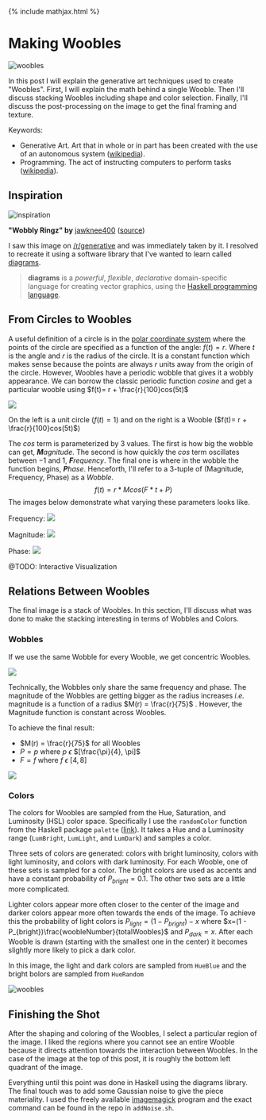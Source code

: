 {% include mathjax.html %}
# Making Woobles

![woobles](https://raw.githubusercontent.com/asweingarten/woobles/master//readme/testMonoG.png)


In this post I will explain the generative art techniques used to create "Woobles". First, I will explain the math behind a single Wooble. Then I'll discuss stacking Woobles including shape and color selection. Finally, I'll discuss the post-processing on the image to get the final framing and texture.

Keywords:

- Generative Art. Art that in whole or in part has been created with the use of an autonomous system ([wikipedia](https://en.wikipedia.org/wiki/Generative_art)).
- Programming.  The act of instructing computers to perform tasks ([wikipedia](https://en.wikipedia.org/wiki/Computer_programming)).

## Inspiration

![inspiration](https://raw.githubusercontent.com/asweingarten/woobles/master//readme/inspo-sm.jpg)

**"Wobbly Ringz" by** [jawknee400](https://np.reddit.com/user/jawknee400) ([source](https://np.reddit.com/r/generative/comments/a0pfe1/wobbly_ringz/))

I saw this image on [/r/generative](https://np.reddit.com/r/generative/) and was immediately taken by it. I resolved to recreate it using a software library that I've wanted to learn called [diagrams](https://archives.haskell.org/projects.haskell.org/diagrams/).

> **diagrams** is a *powerful*, *flexible*, *declarative* domain-specific language for creating vector graphics, using the [Haskell programming language](http://haskell.org/).

## From Circles to Woobles

A useful definition of a circle is in the [polar coordinate system](https://en.wikipedia.org/wiki/Polar_coordinate_system) where the points of the circle are specified as a function of the angle:  $f(t) = r$. Where $t$ is the angle and $r$ is the radius of the circle. It is a constant function which makes sense because the points are always $r$ units away from the origin of the circle. However, Woobles have a periodic wobble that gives it a wobbly appearance. We can borrow the classic periodic function $cosine$ and get a particular wooble using $f(t)= r + \frac{r}{100}cos(5t)$

![](https://raw.githubusercontent.com/asweingarten/woobles/master//readme/figure3b.png)

On the left is a unit circle ($f(t) = 1$) and on the right is a Wooble ($f(t)= r + \frac{r}{100}cos(5t)$)

The $cos$ term is parameterized by 3 values. The first is how big the wobble can get, ***M**agnitude*. The second is how quickly the $cos$ term oscillates between $-1$ and $1$, ***F**requency*. The final one is where in the wobble the function begins, ***P**hase*. Henceforth, I'll refer to a 3-tuple of (Magnitude, Frequency, Phase) as a *Wobble*.
$$
f(t) = r * Mcos(F*t + P)
$$
The images below demonstrate what varying these parameters looks like.

Frequency: ![](https://raw.githubusercontent.com/asweingarten/woobles/master//readme/frequency.png)



Magnitude: ![](https://raw.githubusercontent.com/asweingarten/woobles/master//readme/magnitude.png)

Phase:          ![](https://raw.githubusercontent.com/asweingarten/woobles/master//readme/phase.png)

@TODO: Interactive Visualization

## Relations Between Woobles

The final image is a stack of Woobles. In this section, I'll discuss what was done to make the stacking interesting in terms of Wobbles and Colors.

### Wobbles

If we use the same Wobble for every Wooble, we get concentric Woobles.

![](https://raw.githubusercontent.com/asweingarten/woobles/master//readme/same-woobles.png)

Technically, the Wobbles only share the same frequency and phase. The magnitude of the Wobbles are getting bigger as the radius increases *i.e.* magnitude is a function of a radius $M(r) = \frac{r}{75}$ . However, the Magnitude function is constant across Woobles.

To achieve the final result:

- $M(r) = \frac{r}{75}$ for all Woobles
- $P=p$ where $p$ $\epsilon$ $[\frac{\pi}{4}, \pi]$
- $F = f$ where $f$ $\epsilon$ $[4, 8]$

![](https://raw.githubusercontent.com/asweingarten/woobles/master//readme/stroked-woobles.png)



### Colors

The colors for Woobles are sampled from the Hue, Saturation, and Luminosity (HSL) color space. Specifically I use the `randomColor` function from the Haskell package `palette` ([link](http://hackage.haskell.org/package/palette)). It takes a Hue and a Luminosity range (`LumBright`, `LumLight`, and `LumDark`) and samples a color.

Three sets of colors are generated: colors with bright luminosity, colors with light luminosity, and colors with dark luminosity. For each Wooble, one of these sets is sampled for a color. The bright colors are used as accents and have a constant probability of $P_{bright}=0.1$. The other two sets are a little more complicated.

Lighter colors appear more often closer to the center of the image and darker colors appear more often towards the ends of the image. To achieve this the probability of light colors is $P_{light}=(1 - P_{bright})  - x$ where $x=(1 - P_{bright})\frac{woobleNumber}{totalWoobles}$ and $P_{dark}=x$. After each Wooble is drawn (starting with the smallest one in the center) it becomes slightly more likely to pick a dark color.

In this image, the light and dark colors are sampled from `HueBlue` and the bright bolors are sampled from `HueRandom`

![woobles](https://raw.githubusercontent.com/asweingarten/woobles/master//readme/colors.png)



## Finishing the Shot

After the shaping and coloring of the Woobles, I select a particular region of the image. I liked the regions where you cannot see an entire Wooble because it directs attention towards the interaction between Woobles. In the case of the image at the top of this post, it is roughly the bottom left quadrant of the image.

Everything until this point was done in Haskell using the diagrams library. The final touch was to add some Gaussian noise to give the piece materiality. I used the freely available [imagemagick](https://www.imagemagick.org/) program and the exact command can be found in the repo in `addNoise.sh`.





